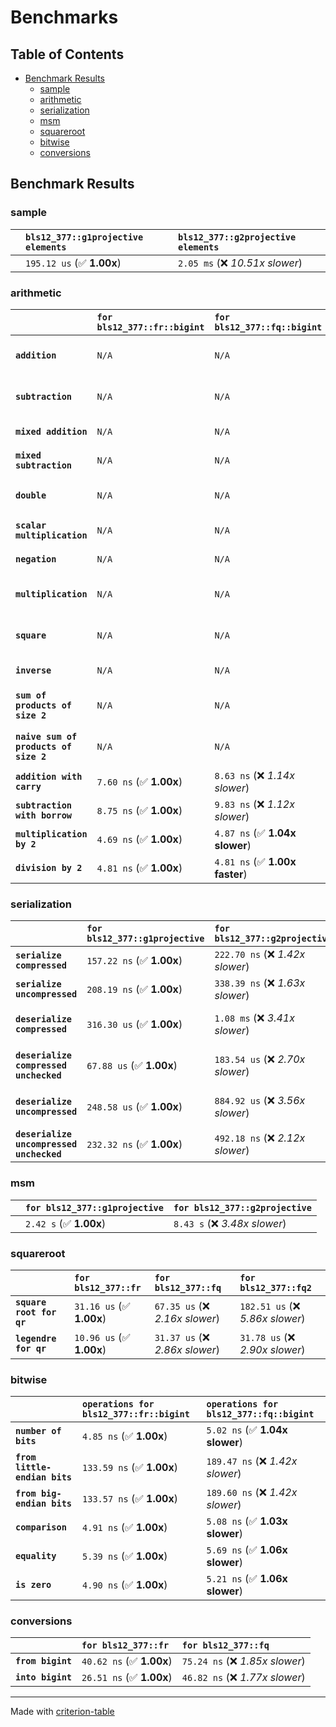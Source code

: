 # Benchmarks

## Table of Contents

- [Benchmark Results](#benchmark-results)
    - [sample](#sample)
    - [arithmetic](#arithmetic)
    - [serialization](#serialization)
    - [msm](#msm)
    - [squareroot](#squareroot)
    - [bitwise](#bitwise)
    - [conversions](#conversions)

## Benchmark Results

### sample

|        | `bls12_377::g1projective elements`          | `bls12_377::g2projective elements`           |
|:-------|:--------------------------------------------|:-------------------------------------------- |
|        | `195.12 us` (✅ **1.00x**)                   | `2.05 ms` (❌ *10.51x slower*)                |

### arithmetic

|                                       | `for bls12_377::fr::bigint`          | `for bls12_377::fq::bigint`          | `for bls12_377::g1projective`          | `for bls12_377::g2projective`          | `for bls12_377::fq2`             | `for bls12_377::fq12`             | `for bls12_377::fq`               | `for bls12_377::fr`               |
|:--------------------------------------|:-------------------------------------|:-------------------------------------|:---------------------------------------|:---------------------------------------|:---------------------------------|:----------------------------------|:----------------------------------|:--------------------------------- |
| **`addition`**                        | `N/A`                                | `N/A`                                | `1.27 us` (✅ **1.00x**)                | `4.87 us` (❌ *3.82x slower*)           | `22.96 ns` (🚀 **55.51x faster**) | `202.59 ns` (🚀 **6.29x faster**)  | `12.38 ns` (🚀 **102.96x faster**) | `8.81 ns` (🚀 **144.72x faster**)  |
| **`subtraction`**                     | `N/A`                                | `N/A`                                | `1.31 us` (✅ **1.00x**)                | `4.92 us` (❌ *3.77x slower*)           | `23.31 ns` (🚀 **56.01x faster**) | `185.35 ns` (🚀 **7.04x faster**)  | `13.44 ns` (🚀 **97.14x faster**)  | `9.01 ns` (🚀 **144.88x faster**)  |
| **`mixed addition`**                  | `N/A`                                | `N/A`                                | `912.10 ns` (✅ **1.00x**)              | `3.47 us` (❌ *3.80x slower*)           | `N/A`                            | `N/A`                             | `N/A`                             | `N/A`                             |
| **`mixed subtraction`**               | `N/A`                                | `N/A`                                | `945.42 ns` (✅ **1.00x**)              | `3.52 us` (❌ *3.72x slower*)           | `N/A`                            | `N/A`                             | `N/A`                             | `N/A`                             |
| **`double`**                          | `N/A`                                | `N/A`                                | `597.68 ns` (✅ **1.00x**)              | `2.29 us` (❌ *3.83x slower*)           | `12.35 ns` (🚀 **48.41x faster**) | `149.37 ns` (🚀 **4.00x faster**)  | `7.20 ns` (🚀 **83.06x faster**)   | `5.80 ns` (🚀 **103.02x faster**)  |
| **`scalar multiplication`**           | `N/A`                                | `N/A`                                | `326.66 us` (✅ **1.00x**)              | `1.18 ms` (❌ *3.61x slower*)           | `N/A`                            | `N/A`                             | `N/A`                             | `N/A`                             |
| **`negation`**                        | `N/A`                                | `N/A`                                | `N/A`                                  | `N/A`                                  | `22.95 ns` (❌ *3.67x slower*)    | `115.62 ns` (❌ *18.47x slower*)   | `17.98 ns` (❌ *2.87x slower*)     | `6.26 ns` (✅ **1.00x**)           |
| **`multiplication`**                  | `N/A`                                | `N/A`                                | `N/A`                                  | `N/A`                                  | `275.50 ns` (❌ *6.21x slower*)   | `7.27 us` (❌ *164.00x slower*)    | `80.40 ns` (❌ *1.81x slower*)     | `44.35 ns` (✅ **1.00x**)          |
| **`square`**                          | `N/A`                                | `N/A`                                | `N/A`                                  | `N/A`                                  | `241.79 ns` (❌ *6.74x slower*)   | `5.13 us` (❌ *142.88x slower*)    | `66.86 ns` (❌ *1.86x slower*)     | `35.90 ns` (✅ **1.00x**)          |
| **`inverse`**                         | `N/A`                                | `N/A`                                | `N/A`                                  | `N/A`                                  | `15.18 us` (❌ *2.07x slower*)    | `27.75 us` (❌ *3.78x slower*)     | `14.82 us` (❌ *2.02x slower*)     | `7.34 us` (✅ **1.00x**)           |
| **`sum of products of size 2`**       | `N/A`                                | `N/A`                                | `N/A`                                  | `N/A`                                  | `593.00 ns` (❌ *9.62x slower*)   | `14.91 us` (❌ *241.93x slower*)   | `121.92 ns` (❌ *1.98x slower*)    | `61.65 ns` (✅ **1.00x**)          |
| **`naive sum of products of size 2`** | `N/A`                                | `N/A`                                | `N/A`                                  | `N/A`                                  | `582.04 ns` (❌ *6.48x slower*)   | `14.82 us` (❌ *165.12x slower*)   | `163.45 ns` (❌ *1.82x slower*)    | `89.77 ns` (✅ **1.00x**)          |
| **`addition with carry`**             | `7.60 ns` (✅ **1.00x**)              | `8.63 ns` (❌ *1.14x slower*)         | `N/A`                                  | `N/A`                                  | `N/A`                            | `N/A`                             | `N/A`                             | `N/A`                             |
| **`subtraction with borrow`**         | `8.75 ns` (✅ **1.00x**)              | `9.83 ns` (❌ *1.12x slower*)         | `N/A`                                  | `N/A`                                  | `N/A`                            | `N/A`                             | `N/A`                             | `N/A`                             |
| **`multiplication by 2`**             | `4.69 ns` (✅ **1.00x**)              | `4.87 ns` (✅ **1.04x slower**)       | `N/A`                                  | `N/A`                                  | `N/A`                            | `N/A`                             | `N/A`                             | `N/A`                             |
| **`division by 2`**                   | `4.81 ns` (✅ **1.00x**)              | `4.81 ns` (✅ **1.00x faster**)       | `N/A`                                  | `N/A`                                  | `N/A`                            | `N/A`                             | `N/A`                             | `N/A`                             |

### serialization

|                                          | `for bls12_377::g1projective`          | `for bls12_377::g2projective`          | `for bls12_377::fr`                | `for bls12_377::fq`                 | `for bls12_377::fq2`                | `for bls12_377::fq12`             |
|:-----------------------------------------|:---------------------------------------|:---------------------------------------|:-----------------------------------|:------------------------------------|:------------------------------------|:--------------------------------- |
| **`serialize compressed`**               | `157.22 ns` (✅ **1.00x**)              | `222.70 ns` (❌ *1.42x slower*)         | `28.85 ns` (🚀 **5.45x faster**)    | `55.35 ns` (🚀 **2.84x faster**)     | `109.71 ns` (✅ **1.43x faster**)    | `709.48 ns` (❌ *4.51x slower*)    |
| **`serialize uncompressed`**             | `208.19 ns` (✅ **1.00x**)              | `338.39 ns` (❌ *1.63x slower*)         | `28.84 ns` (🚀 **7.22x faster**)    | `55.30 ns` (🚀 **3.76x faster**)     | `109.78 ns` (🚀 **1.90x faster**)    | `708.96 ns` (❌ *3.41x slower*)    |
| **`deserialize compressed`**             | `316.30 us` (✅ **1.00x**)              | `1.08 ms` (❌ *3.41x slower*)           | `56.90 ns` (🚀 **5558.70x faster**) | `100.77 ns` (🚀 **3138.86x faster**) | `210.89 ns` (🚀 **1499.88x faster**) | `1.36 us` (🚀 **233.40x faster**)  |
| **`deserialize compressed unchecked`**   | `67.88 us` (✅ **1.00x**)               | `183.54 us` (❌ *2.70x slower*)         | `57.02 ns` (🚀 **1190.52x faster**) | `100.72 ns` (🚀 **674.00x faster**)  | `211.16 ns` (🚀 **321.48x faster**)  | `1.34 us` (🚀 **50.49x faster**)   |
| **`deserialize uncompressed`**           | `248.58 us` (✅ **1.00x**)              | `884.92 us` (❌ *3.56x slower*)         | `56.90 ns` (🚀 **4368.73x faster**) | `100.67 ns` (🚀 **2469.24x faster**) | `210.61 ns` (🚀 **1180.29x faster**) | `1.36 us` (🚀 **183.01x faster**)  |
| **`deserialize uncompressed unchecked`** | `232.32 ns` (✅ **1.00x**)              | `492.18 ns` (❌ *2.12x slower*)         | `56.84 ns` (🚀 **4.09x faster**)    | `100.66 ns` (🚀 **2.31x faster**)    | `211.39 ns` (✅ **1.10x faster**)    | `1.35 us` (❌ *5.80x slower*)      |

### msm

|        | `for bls12_377::g1projective`          | `for bls12_377::g2projective`           |
|:-------|:---------------------------------------|:--------------------------------------- |
|        | `2.42 s` (✅ **1.00x**)                 | `8.43 s` (❌ *3.48x slower*)             |

### squareroot

|                          | `for bls12_377::fr`          | `for bls12_377::fq`             | `for bls12_377::fq2`              |
|:-------------------------|:-----------------------------|:--------------------------------|:--------------------------------- |
| **`square root for qr`** | `31.16 us` (✅ **1.00x**)     | `67.35 us` (❌ *2.16x slower*)   | `182.51 us` (❌ *5.86x slower*)    |
| **`legendre for qr`**    | `10.96 us` (✅ **1.00x**)     | `31.37 us` (❌ *2.86x slower*)   | `31.78 us` (❌ *2.90x slower*)     |

### bitwise

|                               | `operations for bls12_377::fr::bigint`          | `operations for bls12_377::fq::bigint`           |
|:------------------------------|:------------------------------------------------|:------------------------------------------------ |
| **`number of bits`**          | `4.85 ns` (✅ **1.00x**)                         | `5.02 ns` (✅ **1.04x slower**)                   |
| **`from little-endian bits`** | `133.59 ns` (✅ **1.00x**)                       | `189.47 ns` (❌ *1.42x slower*)                   |
| **`from big-endian bits`**    | `133.57 ns` (✅ **1.00x**)                       | `189.60 ns` (❌ *1.42x slower*)                   |
| **`comparison`**              | `4.91 ns` (✅ **1.00x**)                         | `5.08 ns` (✅ **1.03x slower**)                   |
| **`equality`**                | `5.39 ns` (✅ **1.00x**)                         | `5.69 ns` (✅ **1.06x slower**)                   |
| **`is zero`**                 | `4.90 ns` (✅ **1.00x**)                         | `5.21 ns` (✅ **1.06x slower**)                   |

### conversions

|                   | `for bls12_377::fr`          | `for bls12_377::fq`              |
|:------------------|:-----------------------------|:-------------------------------- |
| **`from bigint`** | `40.62 ns` (✅ **1.00x**)     | `75.24 ns` (❌ *1.85x slower*)    |
| **`into bigint`** | `26.51 ns` (✅ **1.00x**)     | `46.82 ns` (❌ *1.77x slower*)    |

---
Made with [criterion-table](https://github.com/nu11ptr/criterion-table)

